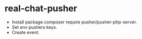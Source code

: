 # real-chat-pusher
- Install package  composer require pusher/pusher-php-server.
- Set env pushers keys.
- Create event.

